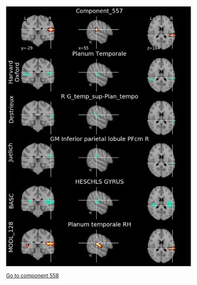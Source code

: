 


![557](preliminary/557.jpg "Component 557")

[Go to component 558](https://parietal-inria.github.io/MODL_atlas/1024/558 "Component 558")